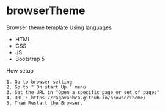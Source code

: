 # browserTheme
Browser theme template
Using languages
  - HTML
  - CSS
  - JS
  - Bootstrap 5

How setup

    1. Go to browser setting
    2. Go to " On start Up " menu
    3. Set the URL in "Open a specific page or set of pages"
    4. URL : https://ragavanbca.github.io/browserTheme/
    5. Than Restart the Browser.
